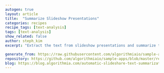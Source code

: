 ```yaml
---
autogen: true
layout: article
title:  "Summarize Slideshow Presentations"
categories: recipes
recipe_tags: [text-analysis]
tags: [text-analysis]
show_related: false
author: steph_kim
excerpt: "Extract the text from slideshow presentations and summarize the content."

generate_from: https://raw.githubusercontent.com/algorithmiaio/sample-apps/master/recipes/Summarize-SlideShare-Presentations/README.md
repository: https://github.com/algorithmiaio/sample-apps/blob/master/recipes/Summarize-SlideShare-Presentations/
blog: https://blog.algorithmia.com/automatic-slideshare-text-summarization/
---
```


